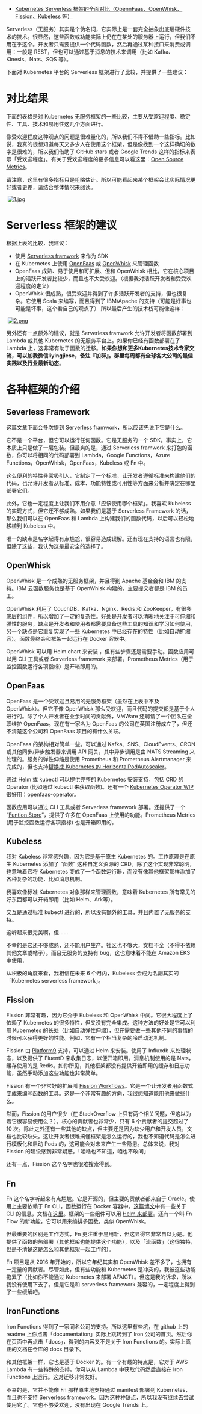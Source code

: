 - [Kubernetes Serverless 框架的全面对比（OpennFaas、OpenWhisk、Fission、Kubeless 等）](http://dockone.io/article/9074)

Serverless（无服务）其实是个伪名词，它实际上是一套完全抽象出底层硬件技术的技术。很显然，这些函数或功能实际上仍在在某处的服务器上运行，但我们不用在乎这个。开发者只需要提供一个代码函数，然后再通过某种接口来消费或调用：一般是 REST，但也可以通过基于消息的技术来调用（比如 Kafka、Kinesis、Nats、SQS 等）。

下面对 Kubernetes 平台的 Serverless 框架进行了比较，并提供了一些建议：

# 对比结果

下面的表格是对 Kubernetes 无服务框架的一些比较，主要从受欢迎程度、稳定性、工具、技术和易用性这几个方面进行。

像受欢迎程度这种观点的问题是很难量化的，所以我们不得不借助一些指标。比如说，我真的很想知道每天又多少人在使用这个框架，但是像找到一个这样确切的数字是很难的，所以我们借助了 GitHub stars 或者 Google Trends 这样的指标来表示「受欢迎程度」。有关于受欢迎程度的更多信息可以看这里：[Open Source Metrics](https://opensource.guide/metrics/)。

请注意，这里有很多指标只是粗略估计。所以可能看起来某个框架会比实际情况更好或者更差，请结合整体情况来阅读。

​	[![1.jpg](http://dockone.io/uploads/article/20190710/aca2c4ce59a155371e33c04a93df6274.jpg)](http://dockone.io/uploads/article/20190710/aca2c4ce59a155371e33c04a93df6274.jpg)

# Serverless 框架的建议

根据上表的比较，我建议：

- 使用 [Serverless framwork](https://github.com/serverless/serverless) 来作为 SDK
- 在 Kubernetes 上使用 [OpenFaas](https://github.com/openfaas/faas) 或 [OpenWhisk](https://github.com/apache/incubator-openwhisk) 来管理函数
- OpenFaas 成熟、易于使用和可扩展、但和 OpenWhisk 相比，它在核心项目上的活跃开发者比较少，而且也不太受欢迎。（根据我对活跃开发者和受受欢迎程度的定义）
- OpenWhisk 很成熟，很受欢迎并得到了许多活跃开发者的支持，但也很复杂。它使用 Scala 来编写，而且得到了 IBM/Apache 的支持（可能是好事也可能是坏事，这个看自己的观点了）
  所以最后产生的技术栈可能像这样：

​	[![2.png](http://dockone.io/uploads/article/20190710/59e3c2d6d3cddd85e0420f6a51069fbd.png)](http://dockone.io/uploads/article/20190710/59e3c2d6d3cddd85e0420f6a51069fbd.png)


 另外还有一点额外的建议，就是 Serverless framwork 允许开发者将函数部署到 Lambda 或其他 Kubernetes 的无服务平台上。如果你已经有函数部署在了 Lambda 上，这非常有助于函数的迁移。**如果你想和更多Kubernetes技术专家交流，可以加我微信liyingjiese，备注『加群』。群里每周都有全球各大公司的最佳实践以及行业最新动态**。

# 各种框架的介绍

## Severless Framework

这篇文章下面会多次提到 Serverless framwork，所以应该先说下它是什么。

它不是一个平台，但它可以运行任何函数。它是无服务的一个 SDK。事实上，它本质上只是做了一层包装。但最爽的是，通过 Serverless framwork 来打包的函数，你可以将相同的代码部署到 Lambda，Google Functions，Azure  Functions，OpenWhisk，OpenFaas，Kubeless 或 Fn 中。

这么便利的特性非常吸引人，它制定了一个标准，让开发者遵循标准来构建他们的代码，也允许开发者从标准、成本、功能特性或可用性等方面来分析并决定在哪里部署它们。

此外，它也一定程度上让我们不用介意「应该使用哪个框架」。我喜欢 Kubeless 的实现方式，但它还不够成熟。如果我们是基于  Serverless Framework 的话，那么我们可以在 OpenFaas 和 Lambda 上构建我们的函数代码，以后可以轻松地移植到  Kubeless 中。

唯一的缺点是名字起得有点尴尬，很容易造成误解。还有现在支持的语言也有限，但除了这些，我认为这是最安全的选择了。

## OpenWhisk

OpenWhisk 是一个成熟的无服务框架，并且得到 Apache 基金会和 IBM 的支持。IBM 云函数服务也是基于 OpenWhisk 构建的。主要提交者都是 IBM 的员工。

OpenWhisk 利用了 CouchDB、Kafka、Nginx、Redis 和  ZooKeeper，有很多底层的组件，所以增加了一定的复杂性。好处是开发者可以清晰地关注于可伸缩和弹性的服务，缺点是开发者和使用者都需要具备这些工具的知识和学习如何使用，另一个缺点是它重复实现了一些 Kubernetes 中已经存在的特性（比如自动扩缩容）。函数最终会和框架一起运行在 Docker 容器中。

OpenWhisk 可以用 Helm chart 来安装 ，但有些步骤还是需要手动。函数应用可以用 CLI 工具或者 Serverless framework 来部署。Prometheus Metrics（用于监控函数运行各项指标）是开箱即用的。

## OpenFaas

OpenFaas 是一个受欢迎且易用的无服务框架（虽然在上表中不及 OpenWhisk）。但它不像  OpenWhisk 那么受欢迎，而且代码的提交都是基于个人进行的。除了个人开发者在业余时间的贡献外，VMWare 还聘请了一个团队在全职维护  OpenFaas。现在有一家名为 OpenFaas 的公司在英国注册成立了，但还不清楚这个公司和 OpenFaas 项目的有什么关联。

OpenFaas 的架构相对简单一些。可以通过 Kafka、SNS、CloudEvents、CRON 或其他同步/异步触发器来调用  API 网关，其中异步调用是由 NATS Streaming 来处理的。服务的弹性伸缩是使用 Prometheus 和 Prometheus  Alertmanager 来完成的，但也支持[替换成 Kubernetes 的 HorizontalPodAutoscaler](https://stefanprodan.com/2018/kubernetes-scaleway-baremetal-arm-terraform-installer/#horizontal-pod-autoscaling)。

通过 Helm 或 kubectl 可以提供完整的 Kubernetes 安装支持，包括 CRD 的 Operator (比如通过 kubectl 来获取函数)。还有一个 [Kubernetes Operator WIP](https://github.com/openfaas-incubator/openfaas-operator) 很好用：openfaas-operator。

函数应用可以通过 CLI 工具或者 Serverless framework 部署。还提供了一个 “[Funtion Store](https://blog.alexellis.io/announcing-function-store/)”，提供了许多在 OpenFaas 上使用的功能。Prometheus Metrics (用于监控函数运行各项指标) 也是开箱即用的。

## Kubeless

我对 Kubeless 非常感兴趣，因为它是基于原生 Kubernetes 的。工作原理是在原生  Kubernetes 添加了 “函数” 这种自定义资源的 CRD。除了这个实现非常聪明，也意味着它将 Kubernetes  变成了一个函数运行器，而没有像其他框架那样添加了各种复杂的功能，比如消息机制。

我喜欢像标准 Kubernetes 对象那样来管理函数，意味着 Kubernetes 所有常见的好东西都可以开箱即用（比如 Helm、Ark等）。

交互是通过标准 kubectl 进行的，所以没有额外的工具，并且内置了无服务的支持。

这听起来很完美啊，但……

不幸的是它还不够成熟，还不能用户生产。社区也不够大，文档不全（不得不依赖其他文章或帖子）。而且无服务的支持有 bug，这也意味着不能在 Amazon EKS 中使用，

从积极的角度来看，我相信在未来 6 个月内，Kubeless 会成为名副其实的 「Kubernetes serverless framework」。

## Fission

Fission 非常有趣，因为它介于 Kubeless 和 OpenWhisk 中间。它很大程度上了依赖了  Kubernetes 的很多特性，但又没有完全集成。这种方法的好处是它可以利用 Kubernetes  的长处（比如自动弹性伸缩），但在需要做一些其他不同的事情的时候可以获得更好的性能。例如，它有一个相当复杂的冷启动池机制。

Fission 由 [Platform9](https://platform9.com/) 支持，可以通过  Helm 来安装。使用了 Influxdb 来处理状态，以及提供了 FluentD 来收集日志，以便开箱即用。消息机制使用的是  Nats，缓存使用的是 Redis。如你所见，其他框架都没有提供开箱即用的缓存和日志功能，虽然手动添加这些功能也非常简单。

Fission 有一个非常好的扩展叫 [Fission Workflows](https://github.com/fission/fission-workflows/tree/master/Docs)。它是一个让开发者用函数式变成来编写函数的工具。这是一个非常有趣的方向，我很想知道能用他来做些什么。

然而，Fission 的用户很少（在 StackOverflow  上只有两个相关问题，但这以为着它很容易使用么？）。核心的贡献者也非常少，只有 6 个贡献者的提交超过了 10  次。除此之外还有一些其他的缺点，但主要还是因为缺少用户和开发人员，文档也比较缺失。这让开发者很难搞懂框架是怎么运行的，我也不知道代码是怎么进行模板化和启动 Pods 的，这可能会对未来产生一些隐患。总体来说，我对 Fission 的建设感到非常疑惑。「咱啥也不知道，咱也不敢问」

还有一点，Fission 这个名字也很难搜索得到。

## Fn

Fn 这个名字听起来有点尴尬。它是开源的，但主要的贡献者都来自于 Oracle。使用上主要依赖于 Fn CLI，函数运行在 Docker 容器中。[这篇博文](https://medium.com/fnproject/even-wider-language-support-in-fn-with-init-images-a7a1b3135a6e)中有一些关于 CLI 的信息，文档在[这里](https://github.com/fnproject/docs/blob/master/cli/how-to/create-init-image.md)。框架的一些组件可以用 [Helm 来部署](https://github.com/fnproject/fn-helm)。还有一个叫 Fn Flow 的新功能，它可以用来编排多函数，类似 OpenWhisk。

但最重要的区别是工作方式，Fn 更注重于易用新，但这显得它非常自以为是。他提供了函数的热部署（其他框架也能提供这个功能），以及「流函数」（这很独特，但是不清楚这是怎么和其他框架一起工作的）。

Fn 项目是从 2016 年开始的，所以它年纪其实和 OpenWhisk 差不多了，也拥有一定量的贡献者。尽管如此，但有些功能和  Kubernetes 是冲突的，我被这些功能拖累了（比如你不能通过 Kubernetes 来部署  AFAICT）。但这是我的诉求，所以我没有使用下去了。但是它是和 serverless framework 兼容的，一定程度上得到了一些缓解吧。

## IronFunctions

Iron Functions 得到了一家同名公司的支持。所以这里有些坑，在 github 上的  readme 上你点击「documentation」实际上跳转到了 Iron 公司的首页。然后你在页面中再点击「docs」，得到的内容又不是关于 Iron Functions 的。实际上真正的文档在仓库的 docs 目录下。

和其他框架一样，它也是基于 Docker 的。有一个有趣的特点是，它对于 AWS Lambda 有一些特殊的支持。你可以从 Lambda 中获取代码然后直接在 Iron Functions 上运行。这对迁移非常友好。

不幸的是，它并不能像 Fn 那样原生地支持通过 manifest 部署到 Kubernetes，而且也不支持 Serverless  framework。因为这种种缺点，所以我没有继续去尝试使用它了。它也不够受欢迎，没有出现在 Google Trends 上。
